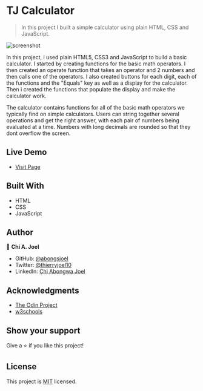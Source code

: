 
# TJ Calculator

> In this project I built a simple calculator using plain HTML, CSS and JavaScript.
 
![screenshot](../master/screenshot.png)

In this project, i used plain HTML5, CSS3 and JavaScript to build a basic calculator. I started by creating functions for the basic math operators. I then created an operate function that takes an operator and 2 numbers and then calls one of the operators. I also created buttons for each digit, each of the functions and the "Equals" key as well as a display for the calculator. Then i created the functions that populate the display and make the calculator work.

The calculator contains functions for all of the basic math operators we typically find on simple calculators. Users can string together several operations and get the right answer, with each pair of numbers being evaluated at a time. Numbers with long decimals are rounded so that they dont overflow the screen.

## Live Demo 

- [Visit Page](https://abongsjoel.github.io/tj-calculator/)

## Built With

- HTML
- CSS
- JavaScript

## Author

👤 **Chi A. Joel**

- GitHub: [@abongsjoel](https://github.com/abongsjoel)
- Twitter: [@thierryjoel10](https://twitter.com/ThierryJoel10)
- LinkedIn: [Chi Abongwa Joel](https://www.linkedin.com/in/chi-abongwa-joel-b4285a97/)

## Acknowledgments

- [The Odin Project](https://www.theodinproject.com)
- [w3schools](https://www.w3schools.com)

## Show your support
Give a ⭐️ if you like this project!

## License
  <p>This project is <a href="../master/LICENSE">MIT</a> licensed.</p>

